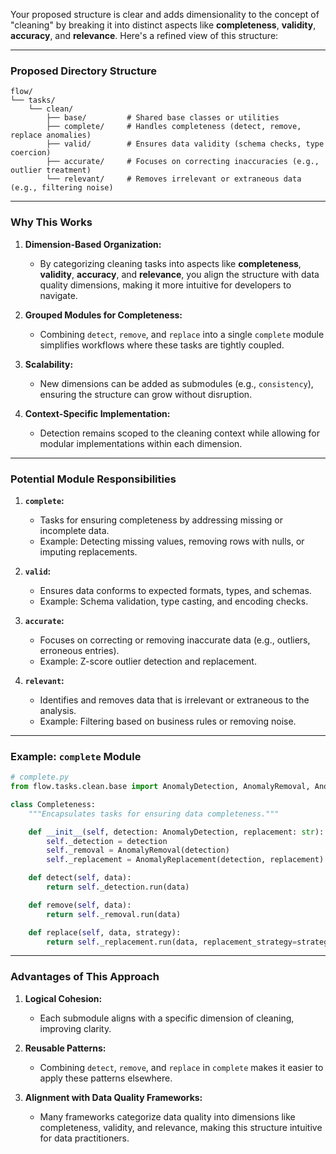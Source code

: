 Your proposed structure is clear and adds dimensionality to the concept of "cleaning" by breaking it into distinct aspects like **completeness**, **validity**, **accuracy**, and **relevance**. Here's a refined view of this structure:

---

### **Proposed Directory Structure**
```
flow/
└── tasks/
    └── clean/
        ├── base/         # Shared base classes or utilities
        ├── complete/     # Handles completeness (detect, remove, replace anomalies)
        ├── valid/        # Ensures data validity (schema checks, type coercion)
        ├── accurate/     # Focuses on correcting inaccuracies (e.g., outlier treatment)
        └── relevant/     # Removes irrelevant or extraneous data (e.g., filtering noise)
```

---

### **Why This Works**

1. **Dimension-Based Organization:**
   - By categorizing cleaning tasks into aspects like **completeness**, **validity**, **accuracy**, and **relevance**, you align the structure with data quality dimensions, making it more intuitive for developers to navigate.

2. **Grouped Modules for Completeness:**
   - Combining `detect`, `remove`, and `replace` into a single `complete` module simplifies workflows where these tasks are tightly coupled.

3. **Scalability:**
   - New dimensions can be added as submodules (e.g., `consistency`), ensuring the structure can grow without disruption.

4. **Context-Specific Implementation:**
   - Detection remains scoped to the cleaning context while allowing for modular implementations within each dimension.

---

### **Potential Module Responsibilities**
1. **`complete`:**
   - Tasks for ensuring completeness by addressing missing or incomplete data.
   - Example: Detecting missing values, removing rows with nulls, or imputing replacements.

2. **`valid`:**
   - Ensures data conforms to expected formats, types, and schemas.
   - Example: Schema validation, type casting, and encoding checks.

3. **`accurate`:**
   - Focuses on correcting or removing inaccurate data (e.g., outliers, erroneous entries).
   - Example: Z-score outlier detection and replacement.

4. **`relevant`:**
   - Identifies and removes data that is irrelevant or extraneous to the analysis.
   - Example: Filtering based on business rules or removing noise.

---

### **Example: `complete` Module**
```python
# complete.py
from flow.tasks.clean.base import AnomalyDetection, AnomalyRemoval, AnomalyReplacement

class Completeness:
    """Encapsulates tasks for ensuring data completeness."""

    def __init__(self, detection: AnomalyDetection, replacement: str):
        self._detection = detection
        self._removal = AnomalyRemoval(detection)
        self._replacement = AnomalyReplacement(detection, replacement)

    def detect(self, data):
        return self._detection.run(data)

    def remove(self, data):
        return self._removal.run(data)

    def replace(self, data, strategy):
        return self._replacement.run(data, replacement_strategy=strategy)
```

---

### **Advantages of This Approach**
1. **Logical Cohesion:**
   - Each submodule aligns with a specific dimension of cleaning, improving clarity.

2. **Reusable Patterns:**
   - Combining `detect`, `remove`, and `replace` in `complete` makes it easier to apply these patterns elsewhere.

3. **Alignment with Data Quality Frameworks:**
   - Many frameworks categorize data quality into dimensions like completeness, validity, and relevance, making this structure intuitive for data practitioners.

